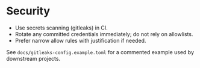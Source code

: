 # Security

- Use secrets scanning (gitleaks) in CI.
- Rotate any committed credentials immediately; do not rely on allowlists.
- Prefer narrow allow rules with justification if needed.

See `docs/gitleaks-config.example.toml` for a commented example used by downstream projects.

